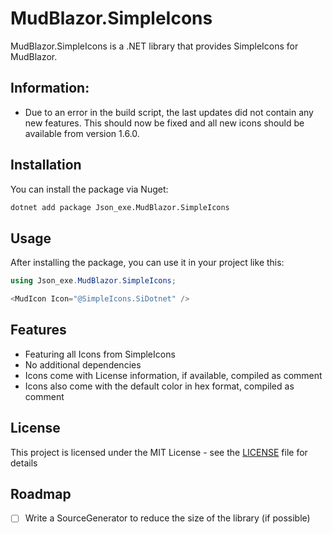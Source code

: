 # MudBlazor.SimpleIcons
MudBlazor.SimpleIcons is a .NET library that provides SimpleIcons for MudBlazor.

## Information:
- Due to an error in the build script, the last updates did not contain any new features. This should now be fixed and all new icons should be available from version 1.6.0. 

## Installation

You can install the package via Nuget:

```sh
dotnet add package Json_exe.MudBlazor.SimpleIcons
```

## Usage
After installing the package, you can use it in your project like this:

```csharp
using Json_exe.MudBlazor.SimpleIcons;

<MudIcon Icon="@SimpleIcons.SiDotnet" />
```

## Features
- Featuring all Icons from SimpleIcons
- No additional dependencies
- Icons come with License information, if available, compiled as comment
- Icons also come with the default color in hex format, compiled as comment

## License
This project is licensed under the MIT License - see the [LICENSE](LICENSE) file for details

## Roadmap
- [ ] Write a SourceGenerator to reduce the size of the library (if possible)
